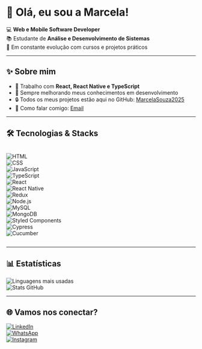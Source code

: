 # 👋 Olá, eu sou a Marcela!  

💻 **Web e Mobile Software Developer**  
📚 Estudante de **Análise e Desenvolvimento de Sistemas**  
🚀 Em constante evolução com cursos e projetos práticos  

---

## ✨ Sobre mim
- 🔨 Trabalho com **React, React Native e TypeScript**  
- 🚀 Sempre melhorando meus conhecimentos em desenvolvimento  
- 🔒 Todos os meus projetos estão aqui no GitHub: [MarcelaSouza2025](https://github.com/MarcelaSouza2025)  
- 📩 Como falar comigo: [Email](mailto:marcela9908@gmail.com?subject=Contato%20pelo%20GitHub&body=Olá%20Marcela!)

---

## 🛠️ Tecnologias & Stacks
<div style="display: flex; flex-wrap: wrap; gap: 10px;">
  
![HTML](https://img.shields.io/badge/HTML5-E34F26?style=for-the-badge&logo=html5&logoColor=white)  
![CSS](https://img.shields.io/badge/CSS3-1572B6?style=for-the-badge&logo=css3&logoColor=white)  
![JavaScript](https://img.shields.io/badge/JavaScript-F7DF1E?style=for-the-badge&logo=javascript&logoColor=black)  
![TypeScript](https://img.shields.io/badge/TypeScript-007ACC?style=for-the-badge&logo=typescript&logoColor=white)  
![React](https://img.shields.io/badge/React-20232A?style=for-the-badge&logo=react&logoColor=61DAFB)  
![React Native](https://img.shields.io/badge/React_Native-20232A?style=for-the-badge&logo=react&logoColor=61DAFB)  
![Redux](https://img.shields.io/badge/Redux-764ABC?style=for-the-badge&logo=redux&logoColor=white)  
![Node.js](https://img.shields.io/badge/Node.js-339933?style=for-the-badge&logo=nodedotjs&logoColor=white)  
![MySQL](https://img.shields.io/badge/MySQL-005C84?style=for-the-badge&logo=mysql&logoColor=white)  
![MongoDB](https://img.shields.io/badge/MongoDB-4EA94B?style=for-the-badge&logo=mongodb&logoColor=white)  
![Styled Components](https://img.shields.io/badge/Styled_Components-DB7093?style=for-the-badge&logo=styled-components&logoColor=white)  
![Cypress](https://img.shields.io/badge/Cypress-17202C?style=for-the-badge&logo=cypress&logoColor=white)  
![Cucumber](https://img.shields.io/badge/Cucumber-23D96C?style=for-the-badge&logo=cucumber&logoColor=black)  

</div>

---

## 📊 Estatísticas
![Linguagens mais usadas](https://github-readme-stats.vercel.app/api/top-langs/?username=MarcelaSouza1995&layout=compact&theme=radical)  
![Stats GitHub](https://github-readme-stats.vercel.app/api?username=MarcelaSouza1995&show_icons=true&theme=radical)  

---

## 🌐 Vamos nos conectar?
[![LinkedIn](https://img.shields.io/badge/LinkedIn-0A66C2?style=for-the-badge&logo=linkedin&logoColor=white)](https://www.linkedin.com/in/marcelasouza1995/)  
[![WhatsApp](https://img.shields.io/badge/WhatsApp-25D366?style=for-the-badge&logo=whatsapp&logoColor=white)](https://wa.me/5531997804875)  
[![Instagram](https://img.shields.io/badge/Instagram-E4405F?style=for-the-badge&logo=instagram&logoColor=white)](https://www.instagram.com/maarceelasoouza?utm_source=qr&igsh=Y2Z5ZzRiOGx0OWEy)  
